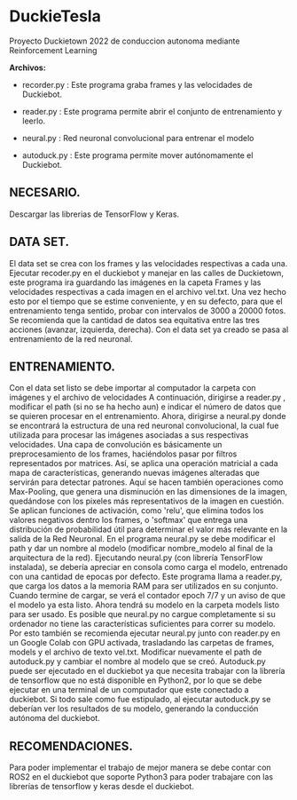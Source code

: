 # DuckieTesla
Proyecto Duckietown 2022 de conduccion autonoma mediante Reinforcement Learning

**Archivos:**

 - recorder.py : Este programa graba frames y las velocidades de Duckiebot.

 - reader.py : Este programa permite abrir el conjunto de entrenamiento y leerlo.

 - neural.py : Red neuronal convolucional para entrenar el modelo

 - autoduck.py : Este programa permite mover autónomamente el Duckiebot.

## NECESARIO.
Descargar las librerias de TensorFlow y Keras.
## DATA SET.
El data set se crea con los frames y las velocidades respectivas a cada una. Ejecutar recoder.py en el duckiebot y manejar en las calles de Duckietown, este programa ira guardando las imágenes en la capeta Frames y las velocidades respectivas a cada imagen en el archivo vel.txt.
Una vez hecho esto por el tiempo que se estime conveniente, y en su defecto, para que el entrenamiento tenga sentido, probar con intervalos de 3000 a 20000 fotos. Se recomienda que la cantidad de datos sea equitativa entre las tres acciones (avanzar, izquierda, derecha).
Con el data set ya creado se pasa al entrenamiento de la red neuronal.
## ENTRENAMIENTO.
Con el data set listo se debe importar al computador la carpeta con imágenes y el archivo de velocidades
A continuación, dirigirse a reader.py , modificar el path (si no se ha hecho aun) e indicar el número de datos que se quieren procesar en el entrenamiento.
Ahora, dirigirse a neural.py donde se encontrará la estructura de una red neuronal convolucional, la cual fue utilizada para procesar las imágenes asociadas a sus respectivas velocidades. Una capa de convolución es básicamente un preprocesamiento de los frames, haciéndolos pasar por filtros representados por matrices. Así, se aplica una operación matricial a cada mapa de características, generando nuevas imágenes alteradas que servirán para detectar patrones. Aquí se hacen también operaciones como Max-Pooling, que genera una disminución en las dimensiones de la imagen, quedándose con los pixeles más representativos de la imagen en cuestión. Se aplican funciones de activación, como 'relu', que elimina todos los valores negativos dentro los frames, o 'softmax' que entrega una distribución de probabilidad útil para determinar el valor más relevante en la salida de la Red Neuronal.
En el programa neural.py se debe modificar el path y dar un nombre al modelo (modificar nombre_modelo al final de la arquitectura de la red). Ejecutando neural.py (con librería TensorFlow instalada), se debería apreciar en consola como carga el modelo, entrenado con una cantidad de epocas por defecto. Este programa llama a reader.py, que carga los datos a la memoria RAM para ser utilizados en su conjunto. Cuando termine de cargar, se verá el contador epoch 7/7 y un aviso de que el modelo ya esta listo. Ahora tendrá su modelo en la carpeta models listo para ser usado. Es posible que neural.py no cargue completamente si su ordenador no tiene las características suficientes para correr su modelo. Por esto también se recomienda ejecutar neural.py junto con reader.py en un Google Colab con GPU activada, trasladando las carpetas de frames, models y el archivo de texto vel.txt.
Modificar nuevamente el path de autoduck.py y cambiar el nombre al modelo que se creó. Autoduck.py puede ser ejecutado en el duckiebot ya que necesita trabajar con la librería de tensorflow que no está disponible en Python2, por lo que se debe ejecutar en una terminal de un computador que este conectado a duckiebot.
Si todo sale como fue estipulado, al ejecutar autoduck.py se deberían ver los resultados de su modelo, generando la conducción autónoma del duckiebot.
## RECOMENDACIONES. 
Para poder implementar el trabajo de mejor manera se debe contar con ROS2 en el duckiebot que soporte Python3 para poder trabajare con las librerías de tensorflow y keras desde el duckiebot.

